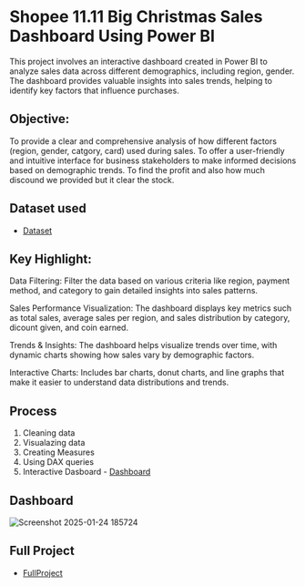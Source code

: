 
# Shopee 11.11 Big Christmas Sales Dashboard Using Power BI
This project involves an interactive dashboard created in Power BI to analyze sales data across different demographics, including region, gender. The dashboard provides valuable insights into sales trends, helping to identify key factors that influence purchases.

## Objective:
To provide a clear and comprehensive analysis of how different factors (region, gender, catgory, card) used during sales.
To offer a user-friendly and intuitive interface for business stakeholders to make informed decisions based on demographic trends.
To find the profit and also how much discound we provided but it clear the stock.

## Dataset used
- <a href="https://github.com/MADHAV-KUM4R/Bike-Sales-Dashboard/blob/main/Excel%20Project%20Dataset.xlsx">Dataset</a>

## Key Highlight:
Data Filtering: Filter the data based on various criteria like region, payment method, and category to gain detailed insights into sales patterns.

Sales Performance Visualization: The dashboard displays key metrics such as total sales, average sales per region, and sales distribution by category, dicount given, and coin earned.

Trends & Insights: The dashboard helps visualize trends over time, with dynamic charts showing how sales vary by demographic factors.

Interactive Charts: Includes bar charts, donut charts, and line graphs that make it easier to understand data distributions and trends.

## Process
1. Cleaning data
2. Visualazing data
3. Creating Measures
4. Using DAX queries
5. Interactive Dasboard - <a href="https://github.com/MADHAV-KUM4R/Bike-Sales-Dashboard/blob/main/Screenshot%202025-01-24%20185724.png">Dashboard</a>


## Dashboard
![Screenshot 2025-01-24 185724](https://github.com/user-attachments/assets/437d325e-a6c5-4de0-aaa6-efbb72adeedf)

## Full Project
- <a href="https://github.com/MADHAV-KUM4R/Bike-Sales-Dashboard/blob/main/Bike_Sales_Project.xlsx">FullProject</a>
